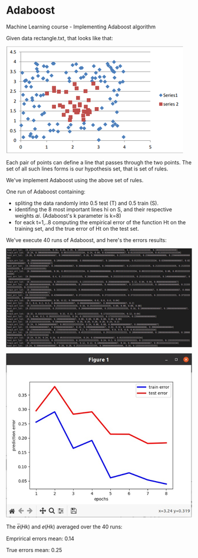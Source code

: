 # Adaboost
Machine Learning course - Implementing Adaboost algorithm

Given data rectangle.txt, that looks like that: 

![](https://github.com/HilaShoshan/Adaboost/blob/main/pictures/rectangle_data.png)

Each pair of points can define a line that passes through the two points. 
The set of all such lines forms is our hypothesis set, that is set of rules.

We've implement Adaboost using the above set of rules. 

One run of Adaboost containing: 
- spliting the data randomly into 0.5 test (T) and 0.5 train (S). 
- identifing the 8 most important lines hi on S, and their respective weights 𝛼𝑖.
(Adaboost's k parameter is k=8)
- for eack t=1,..8 computing the empirical error of the function Ht on the training set, and the true error of Ht on the test set.

We've execute 40 runs of Adaboost, and here's the errors results: 

![](https://github.com/HilaShoshan/Adaboost/blob/main/pictures/errors_lists_results.jpeg)

![](https://github.com/HilaShoshan/Adaboost/blob/main/pictures/errors_graph_results.jpeg)

The 𝑒̅(𝐻𝑘) and 𝑒(𝐻𝑘) averaged over the 40 runs: 

Emprirical errors mean: 0.14

True errors mean: 0.25
